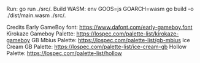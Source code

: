 Run: go run ./src/.
Build WASM: env GOOS=js GOARCH=wasm go build -o ./dist/main.wasm ./src/.

Credits
Early GameBoy font: https://www.dafont.com/early-gameboy.font
Kirokaze Gameboy Palette: https://lospec.com/palette-list/kirokaze-gameboy
GB Mbius Palette: https://lospec.com/palette-list/gb-mbius
Ice Cream GB Palette: https://lospec.com/palette-list/ice-cream-gb
Hollow Palette: https://lospec.com/palette-list/hollow
